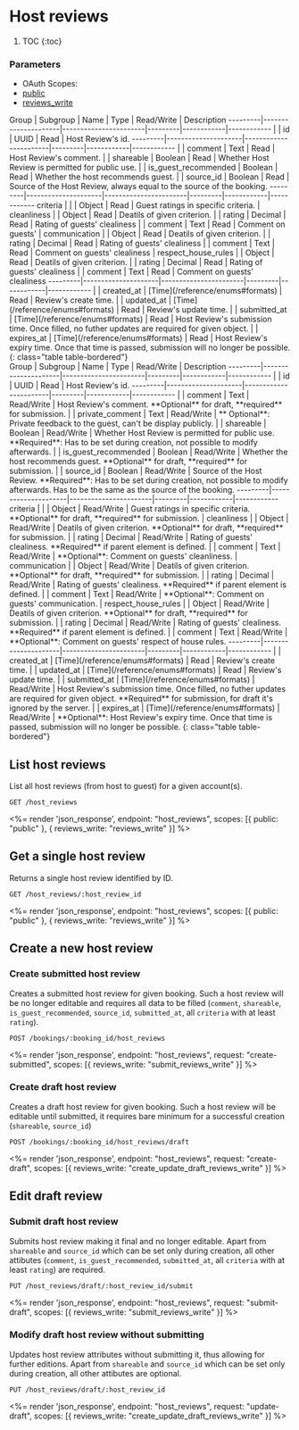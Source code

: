 # Host reviews

1. TOC
{:toc}

### Parameters
<ul class="nav nav-pills" role="tablist">
  <li class="disabled"><a>OAuth Scopes:</a></li>
  <li class="active"><a href="#public" role="tab" data-toggle="pill">public</a></li>
  <li><a href="#reviews_write" role="tab" data-toggle="pill">reviews_write</a></li>
</ul>
<div class="tab-content" markdown="1">
  <div class="tab-pane active" id="public" markdown="1">
Group    | Subgroup            | Name                  | Type    | Read/Write | Description
---------|---------------------|-----------------------|---------|------------|------------
         |                     | id                    | UUID    | Read       | Host Review's id.
---------|---------------------|-----------------------|---------|------------|------------
         |                     | comment               | Text    | Read       | Host Review's comment.
         |                     | shareable             | Boolean | Read       | Whether Host Review is permitted for public use.
         |                     | is_guest_recommended  | Boolean | Read       | Whether the host recommends guest.
         |                     | source_id             | Boolean | Read       | Source of the Host Review, always equal to the source of the booking.
---------|---------------------|-----------------------|---------|------------|------------
criteria |                     |                       | Object  | Read       | Guest ratings in specific criteria.
         | cleanliness         |                       | Object  | Read       | Deatils of given criterion.
         |                     | rating                | Decimal | Read       | Rating of guests' clealiness
         |                     | comment               | Text    | Read       | Comment on guests'
         | communication       |                       | Object  | Read       | Deatils of given criterion.
         |                     | rating                | Decimal | Read       | Rating of guests' clealiness
         |                     | comment               | Text    | Read       | Comment on guests' clealiness
         | respect_house_rules |                       | Object  | Read       | Deatils of given criterion.
         |                     | rating                | Decimal | Read       | Rating of guests' clealiness
         |                     | comment               | Text    | Read       | Comment on guests' clealiness
---------|---------------------|-----------------------|---------|------------|------------
         |                     | created_at            | [Time](/reference/enums#formats) | Read       | Review's create time.
         |                     | updated_at            | [Time](/reference/enums#formats) | Read       | Review's update time.
         |                     | submitted_at          | [Time](/reference/enums#formats) | Read       | Host Review's submission time. Once filled, no futher updates are required for given object.
         |                     | expires_at            | [Time](/reference/enums#formats) | Read       | Host Review's expiry time. Once that time is passed, submission will no longer be possible.
{: class="table table-bordered"}
  </div>
  <div class="tab-pane" id="reviews_write" markdown="1">
Group    | Subgroup            | Name                  | Type    | Read/Write | Description
---------|---------------------|-----------------------|---------|------------|------------
         |                     | id                    | UUID    | Read       | Host Review's id.
---------|---------------------|-----------------------|---------|------------|------------
         |                     | comment               | Text    | Read/Write | Host Review's comment. **Optional** for draft, **required** for submission.
         |                     | private_comment       | Text    | Read/Write | ** Optional**: Private feedback to the guest, can't be display publicly.
         |                     | shareable             | Boolean | Read/Write | Whether Host Review is permitted for public use. **Required**: Has to be set during creation, not possible to modify afterwards.
         |                     | is_guest_recommended  | Boolean | Read/Write | Whether the host recommends guest. **Optional** for draft, **required** for submission.
         |                     | source_id             | Boolean | Read/Write | Source of the Host Review. **Required**: Has to be set during creation, not possible to modify afterwards. Has to be the same as the source of the booking.
---------|---------------------|-----------------------|---------|------------|------------
criteria |                     |                       | Object  | Read/Write | Guest ratings in specific criteria. **Optional** for draft, **required** for submission.
         | cleanliness         |                       | Object  | Read/Write | Deatils of given criterion. **Optional** for draft, **required** for submission.
         |                     | rating                | Decimal | Read/Write | Rating of guests' clealiness. **Required** if parent element is defined.
         |                     | comment               | Text    | Read/Write | **Optional**: Comment on guests' cleanliness.
         | communication       |                       | Object  | Read/Write | Deatils of given criterion. **Optional** for draft, **required** for submission.
         |                     | rating                | Decimal | Read/Write | Rating of guests' clealiness. **Required** if parent element is defined.
         |                     | comment               | Text    | Read/Write | **Optional**: Comment on guests' communication.
         | respect_house_rules |                       | Object  | Read/Write | Deatils of given criterion. **Optional** for draft, **required** for submission.
         |                     | rating                | Decimal | Read/Write | Rating of guests' clealiness. **Required** if parent element is defined.
         |                     | comment               | Text    | Read/Write | **Optional**: Comment on guests' respect of house rules.
---------|---------------------|-----------------------|---------|------------|------------
         |                     | created_at            | [Time](/reference/enums#formats) | Read       | Review's create time.
         |                     | updated_at            | [Time](/reference/enums#formats) | Read       | Review's update time.
         |                     | submitted_at          | [Time](/reference/enums#formats) | Read/Write | Host Review's submission time. Once filled, no futher updates are required for given object. **Required** for submission, for draft it's ignored by the server.
         |                     | expires_at            | [Time](/reference/enums#formats) | Read/Write | **Optional**: Host Review's expiry time. Once that time is passed, submission will no longer be possible.
{: class="table table-bordered"}
  </div>
</div>

## List host reviews

List all host reviews (from host to guest) for a given account(s).

~~~
GET /host_reviews
~~~

<%= render 'json_response', endpoint: "host_reviews", scopes: [{ public: "public" }, { reviews_write: "reviews_write" }] %>

## Get a single host review

Returns a single host review identified by ID.

~~~
GET /host_reviews/:host_review_id
~~~

<%= render 'json_response', endpoint: "host_reviews", scopes: [{ public: "public" }, { reviews_write: "reviews_write" }] %>

## Create a new host review

### Create submitted host review

Creates a submitted host review for given booking.
Such a host review will be no longer editable and requires all data to be filled (`comment`, `shareable`, `is_guest_recommended`, `source_id`, `submitted_at`, all `criteria` with at least `rating`).

~~~
POST /bookings/:booking_id/host_reviews
~~~

<%= render 'json_response', endpoint: "host_reviews", request: "create-submitted",
  scopes: [{ reviews_write: "submit_reviews_write" }] %>

### Create draft host review

Creates a draft host review for given booking.
Such a host review will be editable until submitted, it requires bare minimum for a successful creation (`shareable`, `source_id`)

~~~
POST /bookings/:booking_id/host_reviews/draft
~~~

<%= render 'json_response', endpoint: "host_reviews", request: "create-draft",
  scopes: [{ reviews_write: "create_update_draft_reviews_write" }] %>

## Edit draft review

### Submit draft host review

Submits host review making it final and no longer editable. Apart from `shareable` and `source_id` which can be set only during creation, all other attibutes (`comment`, `is_guest_recommended`, `submitted_at`, all `criteria` with at least `rating`) are required.

~~~
PUT /host_reviews/draft/:host_review_id/submit
~~~

<%= render 'json_response', endpoint: "host_reviews", request: "submit-draft",
  scopes: [{ reviews_write: "submit_reviews_write" }] %>

### Modify draft host review without submitting

Updates host review attributes without submitting it, thus allowing for further editions. Apart from `shareable` and `source_id` which can be set only during creation, all other attibutes are optional.

~~~
PUT /host_reviews/draft/:host_review_id
~~~

<%= render 'json_response', endpoint: "host_reviews", request: "update-draft",
  scopes: [{ reviews_write: "create_update_draft_reviews_write" }] %>
